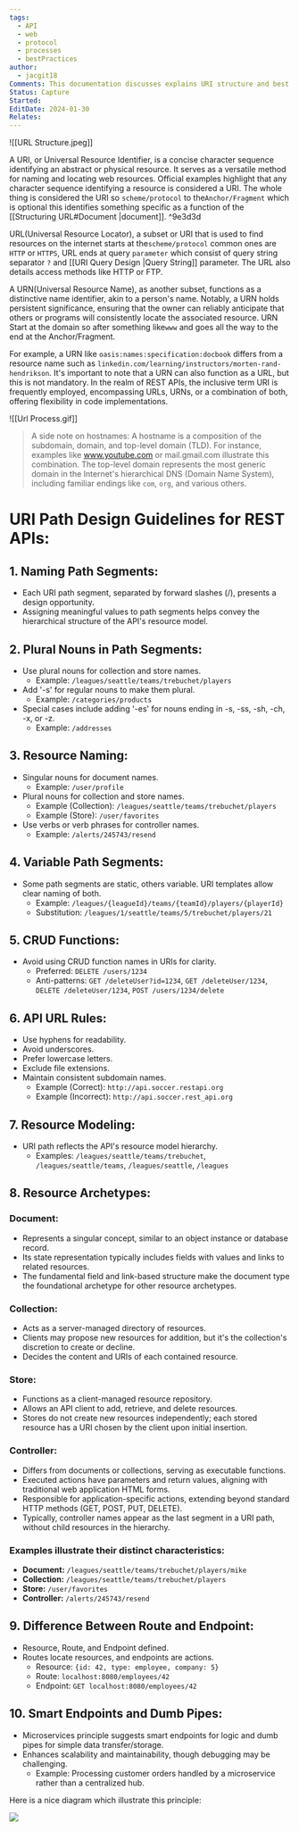 ```yaml
---
tags:
  - API
  - web
  - protocol
  - processes
  - bestPractices
author:
  - jacgit18
Comments: This documentation discusses explains URI structure and best practices.
Status: Capture
Started: 
EditDate: 2024-01-30
Relates:
---
```

![[URL Structure.jpeg]]

A URI, or Universal Resource Identifier, is a concise character sequence identifying an abstract or physical resource. It serves as a versatile method for naming and locating web resources. Official examples highlight that any character sequence identifying a resource is considered a URI. The whole thing is considered the URI so `scheme/protocol` to the`Anchor/Fragment` which is optional this identifies something specific as a function of the [[Structuring URL#Document |document]]. ^9e3d3d

URL(Universal Resource Locator), a subset or URI that is used to find resources on the internet starts at  the`scheme/protocol` common ones are `HTTP` or `HTTPS`,  URL  ends at query `parameter` which consist of query string separator `?` and [[URI Query Design |Query String]] parameter. The URL also details access methods like HTTP or FTP.

A URN(Universal Resource Name), as another subset, functions as a distinctive name identifier, akin to a person's name. Notably, a URN holds persistent significance, ensuring that the owner can reliably anticipate that others or programs will consistently locate the associated resource. URN Start at the domain so after something  like`www` and goes all the way to the end at the Anchor/Fragment.

For example, a URN like `oasis:names:specification:docbook` differs from a resource name such as `linkedin.com/learning/instructors/morten-rand-hendrikson`. It's important to note that a URN can also function as a URL, but this is not mandatory. In the realm of REST APIs, the inclusive term URI is frequently employed, encompassing URLs, URNs, or a combination of both, offering flexibility in code implementations.

![[Url Process.gif]]

> A side note on hostnames: A hostname is a composition of the subdomain, domain, and top-level domain (TLD). For instance, examples like www.youtube.com or mail.gmail.com illustrate this combination. The top-level domain represents the most generic domain in the Internet's hierarchical DNS (Domain Name System), including familiar endings like `com`, `org`, and various others.
# URI Path Design Guidelines for REST APIs:
## 1. Naming Path Segments:
   - Each URI path segment, separated by forward slashes (/), presents a design opportunity.
   - Assigning meaningful values to path segments helps convey the hierarchical structure of the API's resource model.

## 2. Plural Nouns in Path Segments: 
   - Use plural nouns for collection and store names.
     - Example: `/leagues/seattle/teams/trebuchet/players`
   - Add '-s' for regular nouns to make them plural.
     - Example: `/categories/products`
   - Special cases include adding '-es' for nouns ending in -s, -ss, -sh, -ch, -x, or -z.
     - Example: `/addresses`

## 3. Resource Naming:
   - Singular nouns for document names.
     - Example: `/user/profile`
   - Plural nouns for collection and store names.
     - Example (Collection): `/leagues/seattle/teams/trebuchet/players`
     - Example (Store): `/user/favorites`
   - Use verbs or verb phrases for controller names.
     - Example: `/alerts/245743/resend`

## 4. Variable Path Segments:
   - Some path segments are static, others variable. URI templates allow clear naming of both.
     - Example: `/leagues/{leagueId}/teams/{teamId}/players/{playerId}`
     - Substitution: `/leagues/1/seattle/teams/5/trebuchet/players/21`

## 5. CRUD Functions:
   - Avoid using CRUD function names in URIs for clarity.
     - Preferred: `DELETE /users/1234`
     - Anti-patterns: `GET /deleteUser?id=1234`, `GET /deleteUser/1234`, `DELETE /deleteUser/1234`, `POST /users/1234/delete`

## 6. API URL Rules:
   - Use hyphens for readability.
   - Avoid underscores.
   - Prefer lowercase letters.
   - Exclude file extensions.
   - Maintain consistent subdomain names.
     - Example (Correct): `http://api.soccer.restapi.org`
     - Example (Incorrect): `http://api.soccer.rest_api.org`

## 7. Resource Modeling:
   - URI path reflects the API's resource model hierarchy.
     - Examples: `/leagues/seattle/teams/trebuchet`, `/leagues/seattle/teams`, `/leagues/seattle`, `/leagues`

## 8. **Resource Archetypes:**
### Document: 
  - Represents a singular concept, similar to an object instance or database record.
  - Its state representation typically includes fields with values and links to related resources.
  - The fundamental field and link-based structure make the document type the foundational archetype for other resource archetypes.

### Collection:
  - Acts as a server-managed directory of resources.
  - Clients may propose new resources for addition, but it's the collection's discretion to create or decline.
  - Decides the content and URIs of each contained resource.

### Store:
  - Functions as a client-managed resource repository.
  - Allows an API client to add, retrieve, and delete resources.
  - Stores do not create new resources independently; each stored resource has a URI chosen by the client upon initial insertion.

### Controller:
  - Differs from documents or collections, serving as executable functions.
  - Executed actions have parameters and return values, aligning with traditional web application HTML forms.
  - Responsible for application-specific actions, extending beyond standard HTTP methods (GET, POST, PUT, DELETE).
  - Typically, controller names appear as the last segment in a URI path, without child resources in the hierarchy.

### Examples illustrate their distinct characteristics:
- **Document:** `/leagues/seattle/teams/trebuchet/players/mike`
- **Collection:** `/leagues/seattle/teams/trebuchet/players`
- **Store:** `/user/favorites`
- **Controller:** `/alerts/245743/resend`

## 9. **Difference Between Route and Endpoint:**
   - Resource, Route, and Endpoint defined.
   - Routes locate resources, and endpoints are actions.
     - Resource: `{id: 42, type: employee, company: 5}`
     - Route: `localhost:8080/employees/42`
     - Endpoint: `GET localhost:8080/employees/42`

## 10. Smart Endpoints and Dumb Pipes:
   - Microservices principle suggests smart endpoints for logic and dumb pipes for simple data transfer/storage.
   - Enhances scalability and maintainability, though debugging may be challenging.
     - Example: Processing customer orders handled by a microservice rather than a centralized hub.

Here is a nice diagram which illustrate this principle:

![](https://miro.medium.com/v2/resize:fit:700/0*wB3H5DE2QXv8at0i.png)



